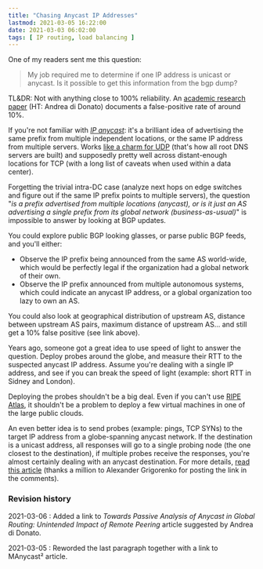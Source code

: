 ```yaml
---
title: "Chasing Anycast IP Addresses"
lastmod: 2021-03-05 16:22:00
date: 2021-03-03 06:02:00
tags: [ IP routing, load balancing ]
---
```

One of my readers sent me this question:

> My job required me to determine if one IP address is unicast or anycast. Is it possible to get this information from the bgp dump?

TL&DR: Not with anything close to 100% reliability. An [academic research paper](https://www.eecis.udel.edu/~hnw/paper/sigcomm-ccr-2019.pdf) (HT: Andrea di Donato) documents a false-positive rate of around 10%.

If you're not familiar with *[IP anycast](https://blog.ipspace.net/2008/07/anycast.html)*: it's a brilliant idea of advertising the same prefix from multiple independent locations, or the same IP address from multiple servers. Works [like a charm for UDP](https://blog.ipspace.net/2019/10/worth-reading-anycast-dns-in-enterprise.html) (that's how all root DNS servers are built) and supposedly pretty well across distant-enough locations for TCP (with a long list of caveats when used within a data center).
<!--more-->
Forgetting the trivial intra-DC case (analyze next hops on edge switches and figure out if the same IP prefix points to multiple servers), the question "*is a prefix advertised from multiple locations (anycast), or is it just an AS advertising a single prefix from its global network (business-as-usual)*" is impossible to answer by looking at BGP updates.

You could explore public BGP looking glasses, or parse public BGP feeds, and you'll either:

* Observe the IP prefix being announced from the same AS world-wide, which would be perfectly legal if the organization had a global network of their own.
* Observe the IP prefix announced from multiple autonomous systems, which could indicate an anycast IP address, or a global organization too lazy to own an AS.

You could also look at geographical distribution of upstream AS, distance between upstream AS pairs, maximum distance of upstream AS... and still get a 10% false positive (see link above).

Years ago, someone got a great idea to use speed of light to answer the question. Deploy probes around the globe, and measure their RTT to the suspected anycast IP address. Assume you're dealing with a single IP address, and see if you can break the speed of light (example: short RTT in Sidney and London).

Deploying the probes shouldn't be a big deal. Even if you can't use [RIPE Atlas](https://atlas.ripe.net/), it shouldn't be a problem to deploy a few virtual machines in one of the large public clouds.

An even better idea is to send probes (example: pings, TCP SYNs) to the target IP address from a globe-spanning anycast network. If the destination is a unicast address, all responses will go to a single probing node (the one closest to the destination), if multiple probes receive the responses, you're almost certainly dealing with an anycast destination. For more details, [read this article](https://blog.apnic.net/2020/12/15/manycast2-using-anycast-to-measure-anycast/) (thanks a million to Alexander Grigorenko for posting the link in the comments).

### Revision history

2021-03-06
: Added a link to *‌Towards Passive Analysis of Anycast in Global Routing: Unintended Impact of Remote Peering* article suggested by Andrea di Donato.

2021-03-05
: Reworded the last paragraph together with a link to MAnycast² article.

